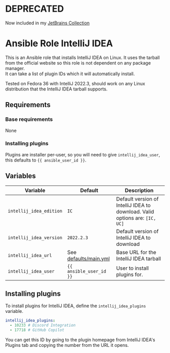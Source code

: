 # DEPRECATED

Now included in my [JetBrains Collection](https://github.com/diademiemi/ansible_collection_diademiemi.jetbrains)

# Ansible Role IntelliJ IDEA
This is an Ansible role that installs IntelliJ IDEA on Linux. It uses the tarball from the official website so this role is not dependent on any package manager.  
It can take a list of plugin IDs which it will automatically install.  

Tested on Fedora 36 with IntelliJ 2022.3, should work on any Linux distribution that the IntelliJ IDEA tarball supports.  

## Requirements

### Base requirements
None  

### Installing plugins
Plugins are installer per-user, so you will need to give `intellij_idea_user`, this defaults to `{{ ansible_user_id }}`.  

## Variables
| Variable | Default | Description |
|----------|---------|-------------|
| `intellij_idea_edition` | `IC` | Default version of IntelliJ IDEA to download. Valid options are: `[IC, UC]` |
| `intellij_idea_version` | `2022.2.3` | Default version of IntelliJ IDEA to download |
| `intellij_idea_url` | See [defaults/main.yml](./defaults/main.yml) | Base URL for the IntelliJ IDEA tarball |
| `intellij_idea_user` | `{{ ansible_user_id }}` | User to install plugins for. |

## Installing plugins
To install plugins for IntelliJ IDEA, define the `intellij_idea_plugins` variable.  
```yaml
intellij_idea_plugins:
  - 10233 # Discord Integration
  - 17718 # GitHub Copilot
```

You can get this ID by going to the plugin homepage from IntelliJ IDEA's Plugins tab and copying the number from the URL it opens.  
